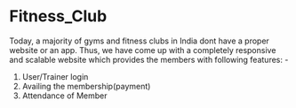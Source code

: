 # Fitness_Club

Today, a majority of gyms and fitness clubs in India dont have a proper website or an app.
Thus, we have come up with a completely responsive and scalable website which provides the members with following features: -

1. User/Trainer login
2. Availing the membership(payment)
3. Attendance of Member

